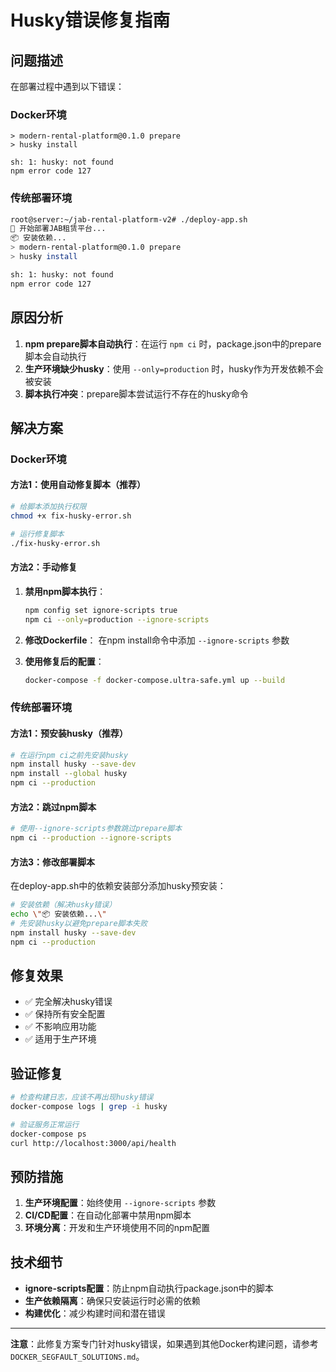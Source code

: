# Husky错误修复指南

## 问题描述
在部署过程中遇到以下错误：

### Docker环境
```
> modern-rental-platform@0.1.0 prepare
> husky install

sh: 1: husky: not found
npm error code 127
```

### 传统部署环境
```bash
root@server:~/jab-rental-platform-v2# ./deploy-app.sh
🚀 开始部署JAB租赁平台...
📦 安装依赖...
> modern-rental-platform@0.1.0 prepare
> husky install

sh: 1: husky: not found
npm error code 127
```

## 原因分析
1. **npm prepare脚本自动执行**：在运行 `npm ci` 时，package.json中的prepare脚本会自动执行
2. **生产环境缺少husky**：使用 `--only=production` 时，husky作为开发依赖不会被安装
3. **脚本执行冲突**：prepare脚本尝试运行不存在的husky命令

## 解决方案

### Docker环境

#### 方法1：使用自动修复脚本（推荐）
```bash
# 给脚本添加执行权限
chmod +x fix-husky-error.sh

# 运行修复脚本
./fix-husky-error.sh
```

#### 方法2：手动修复
1. **禁用npm脚本执行**：
   ```bash
   npm config set ignore-scripts true
   npm ci --only=production --ignore-scripts
   ```

2. **修改Dockerfile**：
   在npm install命令中添加 `--ignore-scripts` 参数

3. **使用修复后的配置**：
   ```bash
   docker-compose -f docker-compose.ultra-safe.yml up --build
   ```

### 传统部署环境

#### 方法1：预安装husky（推荐）
```bash
# 在运行npm ci之前先安装husky
npm install husky --save-dev
npm install --global husky
npm ci --production
```

#### 方法2：跳过npm脚本
```bash
# 使用--ignore-scripts参数跳过prepare脚本
npm ci --production --ignore-scripts
```

#### 方法3：修改部署脚本
在deploy-app.sh中的依赖安装部分添加husky预安装：
```bash
# 安装依赖（解决husky错误）
echo \"📦 安装依赖...\"
# 先安装husky以避免prepare脚本失败
npm install husky --save-dev
npm ci --production
```

## 修复效果
- ✅ 完全解决husky错误
- ✅ 保持所有安全配置
- ✅ 不影响应用功能
- ✅ 适用于生产环境

## 验证修复
```bash
# 检查构建日志，应该不再出现husky错误
docker-compose logs | grep -i husky

# 验证服务正常运行
docker-compose ps
curl http://localhost:3000/api/health
```

## 预防措施
1. **生产环境配置**：始终使用 `--ignore-scripts` 参数
2. **CI/CD配置**：在自动化部署中禁用npm脚本
3. **环境分离**：开发和生产环境使用不同的npm配置

## 技术细节
- **ignore-scripts配置**：防止npm自动执行package.json中的脚本
- **生产依赖隔离**：确保只安装运行时必需的依赖
- **构建优化**：减少构建时间和潜在错误

---

**注意**：此修复方案专门针对husky错误，如果遇到其他Docker构建问题，请参考 `DOCKER_SEGFAULT_SOLUTIONS.md`。